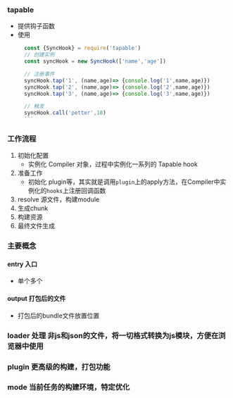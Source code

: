 ### tapable
- 提供钩子函数
- 使用
    ```js
      const {SyncHook} = require('tapable')
      // 创建实例
      const syncHook = new SyncHook(['name','age'])

      // 注册事件
      syncHook.tap('1', (name,age)=> {console.log('1',name,age)})
      syncHook.tap('2', (name,age)=> {console.log('2',name,age)})
      syncHook.tap('3', (name,age)=> {console.log('3',name,age)})

      // 触发
      syncHook.call('petter',18)
      ```
### 工作流程
1. 初始化配置
    - 实例化 Compiler 对象，过程中实例化一系列的 Tapable hook
2. 准备工作
    - 初始化 plugin等，其实就是调用`plugin`上的apply方法，在Compiler中实例化的`hooks`上注册回调函数
3. resolve 源文件，构建module
4. 生成chunk
5. 构建资源
6. 最终文件生成
### 主要概念
#### entry 入口
- 单个多个
#### output 打包后的文件
- 打包后的bundle文件放置位置

### loader 处理 非js和json的文件，将一切格式转换为js模块，方便在浏览器中使用
### plugin 更高级的构建，打包功能
### mode 当前任务的构建环境，特定优化